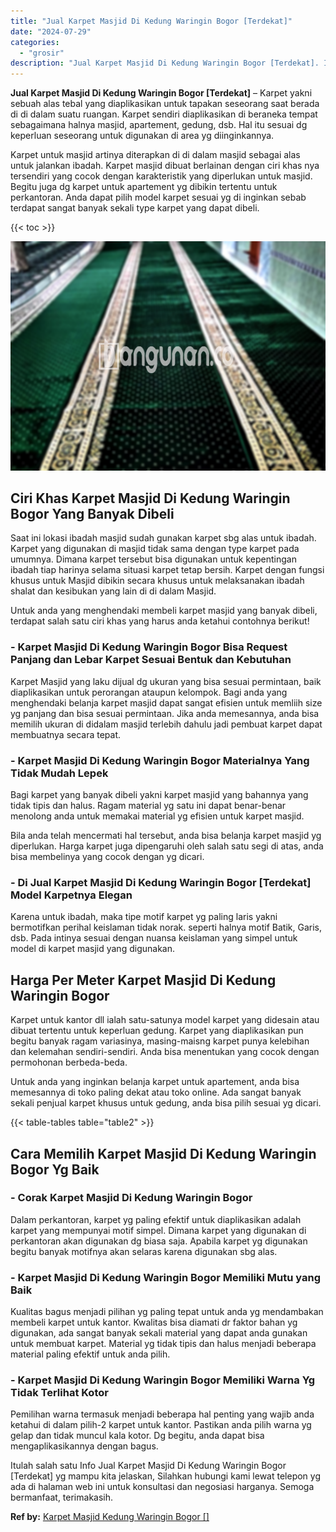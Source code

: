 ```yaml
---
title: "Jual Karpet Masjid Di Kedung Waringin Bogor [Terdekat]"
date: "2024-07-29"
categories: 
  - "grosir"
description: "Jual Karpet Masjid Di Kedung Waringin Bogor [Terdekat]. Itulah salah satu Info Jual Karpet Masjid Di Kedung Waringin Bogor [Terdekat] yg mampu kita jelaska..."
---
```


**Jual Karpet Masjid Di Kedung Waringin Bogor \[Terdekat\]** – Karpet yakni sebuah alas tebal yang diaplikasikan untuk tapakan seseorang saat berada di di dalam suatu ruangan. Karpet sendiri diaplikasikan di beraneka tempat sebagaimana halnya masjid, apartement, gedung, dsb. Hal itu sesuai dg keperluan seseorang untuk digunakan di area yg diinginkannya.

Karpet untuk masjid artinya diterapkan di di dalam masjid sebagai alas untuk jalankan ibadah. Karpet masjid dibuat berlainan dengan ciri khas nya tersendiri yang cocok dengan karakteristik yang diperlukan untuk masjid. Begitu juga dg karpet untuk apartement yg dibikin tertentu untuk perkantoran. Anda dapat pilih model karpet sesuai yg di inginkan sebab terdapat sangat banyak sekali type karpet yang dapat dibeli.

{{< toc >}}

![Jual Karpet Masjid Di Kedung Waringin Bogor [Terdekat]](/images/grosir-karpet-murah-54.png)

## Ciri Khas Karpet Masjid Di Kedung Waringin Bogor Yang Banyak Dibeli

Saat ini lokasi ibadah masjid sudah gunakan karpet sbg alas untuk ibadah. Karpet yang digunakan di masjid tidak sama dengan type karpet pada umumnya. Dimana karpet tersebut bisa digunakan untuk kepentingan ibadah tiap harinya selama situasi karpet tetap bersih. Karpet dengan fungsi khusus untuk Masjid dibikin secara khusus untuk melaksanakan ibadah shalat dan kesibukan yang lain di di dalam Masjid.

Untuk anda yang menghendaki membeli karpet masjid yang banyak dibeli, terdapat salah satu ciri khas yang harus anda ketahui contohnya berikut!

### \- Karpet Masjid Di Kedung Waringin Bogor Bisa Request Panjang dan Lebar Karpet Sesuai Bentuk dan Kebutuhan

Karpet Masjid yang laku dijual dg ukuran yang bisa sesuai permintaan, baik diaplikasikan untuk perorangan ataupun kelompok. Bagi anda yang menghendaki belanja karpet masjid dapat sangat efisien untuk memliih size yg panjang dan bisa sesuai permintaan. Jika anda memesannya, anda bisa memilih ukuran di didalam masjid terlebih dahulu jadi pembuat karpet dapat membuatnya secara tepat.

### \- Karpet Masjid Di Kedung Waringin Bogor Materialnya Yang Tidak Mudah Lepek

Bagi karpet yang banyak dibeli yakni karpet masjid yang bahannya yang tidak tipis dan halus. Ragam material yg satu ini dapat benar-benar menolong anda untuk memakai material yg efisien untuk karpet masjid.

Bila anda telah mencermati hal tersebut, anda bisa belanja karpet masjid yg diperlukan. Harga karpet juga dipengaruhi oleh salah satu segi di atas, anda bisa membelinya yang cocok dengan yg dicari.

### \- Di Jual Karpet Masjid Di Kedung Waringin Bogor \[Terdekat\] Model Karpetnya Elegan

Karena untuk ibadah, maka tipe motif karpet yg paling laris yakni bermotifkan perihal keislaman tidak norak. seperti halnya motif Batik, Garis, dsb. Pada intinya sesuai dengan nuansa keislaman yang simpel untuk model di karpet masjid yang digunakan.

## Harga Per Meter Karpet Masjid Di Kedung Waringin Bogor

Karpet untuk kantor dll ialah satu-satunya model karpet yang didesain atau dibuat tertentu untuk keperluan gedung. Karpet yang diaplikasikan pun begitu banyak ragam variasinya, masing-maisng karpet punya kelebihan dan kelemahan sendiri-sendiri. Anda bisa menentukan yang cocok dengan permohonan berbeda-beda.

Untuk anda yang inginkan belanja karpet untuk apartement, anda bisa memesannya di toko paling dekat atau toko online. Ada sangat banyak sekali penjual karpet khusus untuk gedung, anda bisa pilih sesuai yg dicari.

{{< table-tables table="table2" >}}

## Cara Memilih Karpet Masjid Di Kedung Waringin Bogor Yg Baik

### \- Corak Karpet Masjid Di Kedung Waringin Bogor

Dalam perkantoran, karpet yg paling efektif untuk diaplikasikan adalah karpet yang mempunyai motif simpel. Dimana karpet yang digunakan di perkantoran akan digunakan dg biasa saja. Apabila karpet yg digunakan begitu banyak motifnya akan selaras karena digunakan sbg alas.

### \- Karpet Masjid Di Kedung Waringin Bogor Memiliki Mutu yang Baik

Kualitas bagus menjadi pilihan yg paling tepat untuk anda yg mendambakan membeli karpet untuk kantor. Kwalitas bisa diamati dr faktor bahan yg digunakan, ada sangat banyak sekali material yang dapat anda gunakan untuk membuat karpet. Material yg tidak tipis dan halus menjadi beberapa material paling efektif untuk anda pilih.

### \- Karpet Masjid Di Kedung Waringin Bogor Memiliki Warna Yg Tidak Terlihat Kotor

Pemilihan warna termasuk menjadi beberapa hal penting yang wajib anda ketahui di dalam pilih-2 karpet untuk kantor. Pastikan anda pilih warna yg gelap dan tidak muncul kala kotor. Dg begitu, anda dapat bisa mengaplikasikannya dengan bagus.

Itulah salah satu Info Jual Karpet Masjid Di Kedung Waringin Bogor \[Terdekat\] yg mampu kita jelaskan, Silahkan hubungi kami lewat telepon yg ada di halaman web ini untuk konsultasi dan negosiasi harganya. Semoga bermanfaat, terimakasih.

**Ref by:**  [Karpet Masjid Kedung Waringin Bogor []](https://id.wikipedia.org/wiki/Karpet)
